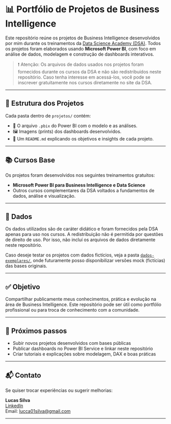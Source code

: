 # 📊 Portfólio de Projetos de Business Intelligence 

Este repositório reúne os projetos de Business Intelligence desenvolvidos por mim durante os treinamentos da [Data Science Academy (DSA)](https://www.datascienceacademy.com.br/). Todos os projetos foram elaborados usando **Microsoft Power BI**, com foco em análise de dados, modelagem e construção de dashboards interativos.

> ❗ Atenção: Os arquivos de dados usados nos projetos foram fornecidos durante os cursos da DSA e não são redistribuídos neste repositório. Caso tenha interesse em acessá-los, você pode se inscrever gratuitamente nos cursos diretamente no site da DSA.

---

## 📁 Estrutura dos Projetos

Cada pasta dentro de `projetos/` contém:

- 📎 O arquivo `.pbix` do Power BI com o modelo e as análises.
- 🖼️ Imagens (prints) dos dashboards desenvolvidos.
- 📝 Um `README.md` explicando os objetivos e insights de cada projeto.

---

## 📚 Cursos Base

Os projetos foram desenvolvidos nos seguintes treinamentos gratuitos:

- **Microsoft Power BI para Business Intelligence e Data Science**
- Outros cursos complementares da DSA voltados a fundamentos de dados, análise e visualização.

---

## 📂 Dados

Os dados utilizados são de caráter didático e foram fornecidos pela DSA apenas para uso nos cursos. A redistribuição não é permitida por questões de direito de uso. Por isso, não incluí os arquivos de dados diretamente neste repositório.

Caso deseje testar os projetos com dados fictícios, veja a pasta [`dados-exemplares/`](./dados-exemplares/), onde futuramente posso disponibilizar versões mock (fictícias) das bases originais.

---

## ✅ Objetivo

Compartilhar publicamente meus conhecimentos, prática e evolução na área de Business Intelligence. Este repositório pode ser útil como portfólio profissional ou para troca de conhecimento com a comunidade.

---

## 🧠 Próximos passos

- Subir novos projetos desenvolvidos com bases públicas
- Publicar dashboards no Power BI Service e linkar neste repositório
- Criar tutoriais e explicações sobre modelagem, DAX e boas práticas

---

## 📬 Contato

Se quiser trocar experiências ou sugerir melhorias:

**Lucas Silva**  
[LinkedIn](https://www.linkedin.com/in/lucas-rsilva0/)  
Email: lucca01silva@gmail.com

---

